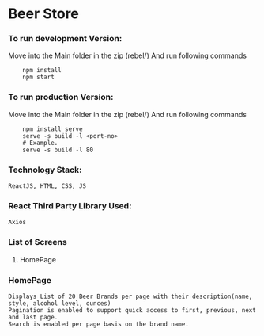 # Beer Store

### To run development Version:
Move into the Main folder in the zip (rebel/)
And run following commands
```
    npm install
    npm start
```
    

### To run production Version:
Move into the Main folder in the zip (rebel/)
And run following commands
```
    npm install serve
    serve -s build -l <port-no>
    # Example.
    serve -s build -l 80
```

### Technology Stack:
    ReactJS, HTML, CSS, JS

### React Third Party Library Used:
    Axios

### List of Screens
1. HomePage

### HomePage
    Displays List of 20 Beer Brands per page with their description(name, style, alcohol level, ounces)
    Pagination is enabled to support quick access to first, previous, next and last page.
    Search is enabled per page basis on the brand name.